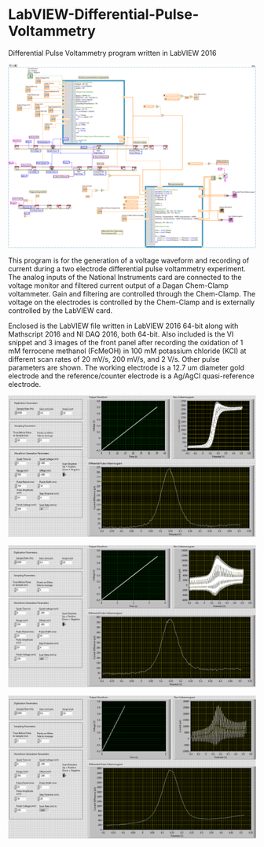 # LabVIEW-Differential-Pulse-Voltammetry

Differential Pulse Voltammetry program written in LabVIEW 2016

![alt text](https://github.com/cgunders/LabVIEW-Differential-Pulse-Voltammetry/blob/master/DPV-diagram.png "Differential Pulse Voltammetry VI Diagram")

This program is for the generation of a voltage waveform and recording of current during a two electrode differential pulse voltammetry experiment. The analog inputs of the National Instruments card are connected to the voltage monitor and filtered current output of a Dagan Chem-Clamp voltammeter. Gain and filtering are controlled through the Chem-Clamp. The voltage on the electrodes is controlled by the Chem-Clamp and is externally controlled by the LabVIEW card.

Enclosed is the LabVIEW file written in LabVIEW 2016 64-bit along with Mathscript 2016 and NI DAQ 2016, both 64-bit. Also included is the VI snippet and 3 images of the front panel after recording the oxidation of 1 mM ferrocene methanol (FcMeOH) in 100 mM potassium chloride (KCl) at different scan rates of 20 mV/s, 200 mV/s, and 2 V/s. Other pulse parameters are shown. The working electrode is a 12.7 um diameter gold electrode and the reference/counter electrode is a Ag/AgCl quasi-reference electrode. 

![alt text](https://github.com/cgunders/LabVIEW-Differential-Pulse-Voltammetry/blob/master/DPV-20mVps.png "20 mV/s Differential Pulse Voltammetry of 1 mM FcMeOH in 100 mM KCl")

![alt text](https://github.com/cgunders/LabVIEW-Differential-Pulse-Voltammetry/blob/master/DPV-200mVps.png "200 mV/s Differential Pulse Voltammetry of 1 mM FcMeOH in 100 mM KCl")

![alt text](https://github.com/cgunders/LabVIEW-Differential-Pulse-Voltammetry/blob/master/DPV-2Vps.png "2 V/s Differential Pulse Voltammetry of 1 mM FcMeOH in 100 mM KCl")
